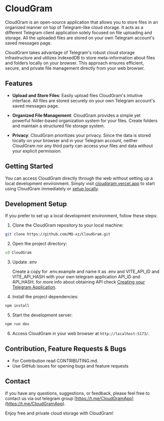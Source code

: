 # CloudGram

CloudGram is an open-source application that allows you to store files in an organized manner on top of Telegram-like cloud storage. It acts as a different Telegram client application solely focused on file uploading and storage. All the uploaded files are stored on your own Telegram account's saved messages page.

CloudGram takes advantage of Telegram's robust cloud storage infrastructure and utilizes IndexedDB to store meta-information about files and folders locally on your browser. This approach ensures efficient, secure, and private file management directly from your web browser.

## Features

-   **Upload and Store Files**: Easily upload files CloudGram's intuitive interface. All files are stored securely on your own Telegram account's saved messages page.

-   **Organized File Management**: CloudGram provides a simple yet powerful folder-based organization system for your files. Create folders and maintain a structured file storage system.

-   **Privacy**: CloudGram prioritizes your privacy. Since the data is stored locally on your browser and in your Telegram account, neither CloudGram nor any third party can access your files and data without your explicit permission.

## Getting Started

You can access CloudGram directly through the web without setting up a local development environment. Simply visit [cloudgram.vercel.app](https://cloudgram.vercel.app) to start using CloudGram immediately or [setup locally](#Development-Setup).

## Development Setup

If you prefer to set up a local development environment, follow these steps:

1. Clone the CloudGram repository to your local machine:

```bash
git clone https://github.com/MQ-xz/CloudGram.git
```

2. Open the project directory:

```bash
cd CloudGram
```

3. Update .env

    Create a copy for .env.example and name it as .env and VITE_API_ID and VITE_API_HASH with your own telegram application API_ID and API_HASH. for more info about obtaining API check [Creating your Telegram Application](https://core.telegram.org/api/obtaining_api_id).

4. Install the project dependencies:

```bash
npm install
```

5. Start the development server:

```bash
npm run dev
```

6. Access CloudGram in your web browser at `http://localhost:5173/`.

## Contribution, Feature Requests & Bugs

-   For Contribution read CONTRIBUTING.md.
-   Use GitHub issues for opening bugs and feature requests

## Contact

If you have any questions, suggestions, or feedback, please feel free to contact us via out telegram group [https://t.me/CloudGramApp](https://t.me/CloudGramApp).

Enjoy free and private cloud storage with CloudGram!
